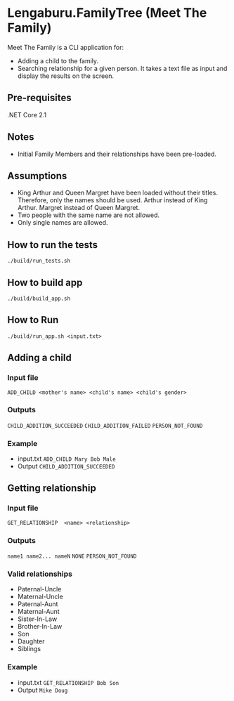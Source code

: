 # Lengaburu.FamilyTree (Meet The Family)
Meet The Family is a CLI application for:
* Adding a child to the family.
* Searching relationship for a given person.
It takes a text file as input and display the results on the screen.

## Pre-requisites
.NET Core 2.1

## Notes
* Initial Family Members and their relationships have been pre-loaded.

## Assumptions
* King Arthur and Queen Margret have been loaded without their titles. Therefore, only the names should be used.
Arthur instead of King Arthur.
Margret instead of Queen Margret.
* Two people with the same name are not allowed.
* Only single names are allowed.

## How to run the tests
`./build/run_tests.sh`

## How to build app
`./build/build_app.sh`

## How to Run
`./build/run_app.sh <input.txt>`

## Adding a child
### Input file
`ADD_CHILD <mother's name> <child's name> <child's gender>`
### Outputs
`CHILD_ADDITION_SUCCEEDED`
`CHILD_ADDITION_FAILED`
`PERSON_NOT_FOUND`
### Example
* input.txt
`ADD_CHILD Mary Bob Male`
* Output
`CHILD_ADDITION_SUCCEEDED`

## Getting relationship
### Input file
`GET_RELATIONSHIP  <name> <relationship>`
### Outputs
`name1 name2... nameN`
`NONE`
`PERSON_NOT_FOUND`
### Valid relationships
* Paternal-Uncle
* Maternal-Uncle
* Paternal-Aunt
* Maternal-Aunt
* Sister-In-Law
* Brother-In-Law
* Son
* Daughter
* Siblings
### Example
* input.txt
`GET_RELATIONSHIP Bob Son`
* Output
`Mike Doug`
